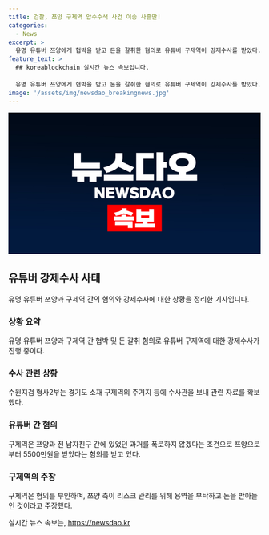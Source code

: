 ```yaml
---
title: 검찰, 쯔양 구제역 압수수색 사건 이송 사흘만!
categories:
  - News
excerpt: >
  유명 유튜버 쯔양에게 협박을 받고 돈을 갈취한 혐의로 유튜버 구제역이 강제수사를 받았다. 구제역은 쯔양의 약점을 이용해 5500만원을 받았고, 검찰이 관련 자료를 확보하기 위해 수사관을 보냈다. 구제역은 쯔양의 이전 남자친구와의 과거를 폭로하지 않겠다며 돈을 받은 것으로 알려졌고, 이에 대해 구제역은 부인하고 있다. 이 사건으로 인해 사이버 레커 유튜버들 간의 갈등이 고조되고, 검찰에 대한 고발과 고소가 이뤄지고 있다.
feature_text: >
  ## koreablockchain 실시간 뉴스 속보입니다.

  유명 유튜버 쯔양에게 협박을 받고 돈을 갈취한 혐의로 유튜버 구제역이 강제수사를 받았다. 구제역은 쯔양의 약점을 이용해 5500만원을 받았고, 검찰이 관련 자료를 확보하기 위해 수사관을 보냈다. 구제역은 쯔양의 이전 남자친구와의 과거를 폭로하지 않겠다며 돈을 받은 것으로 알려졌고, 이에 대해 구제역은 부인하고 있다. 이 사건으로 인해 사이버 레커 유튜버들 간의 갈등이 고조되고, 검찰에 대한 고발과 고소가 이뤄지고 있다.
image: '/assets/img/newsdao_breakingnews.jpg'
---
```


<p><img src="/assets/img/newsdao_breakingnews.jpg" alt="koreablockchain 속보" /></p>

<h2 data-ke-size="size26">유튜버 강제수사 사태</h2>

<p data-ke-size="size16">유명 유튜버 쯔양과 구제역 간의 혐의와 강제수사에 대한 상황을 정리한 기사입니다.</p>

<h3>상황 요약</h3>

<p data-ke-size="size16">유명 유튜버 쯔양과 구제역 간 협박 및 돈 갈취 혐의로 유튜버 구제역에 대한 강제수사가 진행 중이다.</p>

<h3>수사 관련 상황</h3>

<p data-ke-size="size16">수원지검 형사2부는 경기도 소재 구제역의 주거지 등에 수사관을 보내 관련 자료를 확보했다.</p>

<h3>유튜버 간 혐의</h3>

<p data-ke-size="size16">구제역은 쯔양과 전 남자친구 간에 있었던 과거를 폭로하지 않겠다는 조건으로 쯔양으로부터 5500만원을 받았다는 혐의를 받고 있다.</p>

<h3>구제역의 주장</h3>

<p data-ke-size="size16">구제역은 혐의를 부인하며, 쯔양 측이 리스크 관리를 위해 용역을 부탁하고 돈을 받아들인 것이라고 주장했다.</p>
실시간 뉴스 속보는, <a href="https://newsdao.kr" rel="dofollow">https://newsdao.kr</a>


